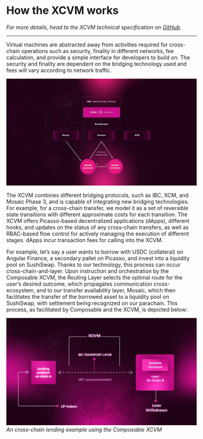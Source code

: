 # How the XCVM works

*For more details, head to the XCVM technical specification on [GitHub](https://github.com/ComposableFi/composable/blob/main/xcvm/SPEC.md).*

---

Virtual machines are abstracted away from activities required for cross-chain operations such as security, finality in different networks, fee calculation, and provide a simple interface for developers to build on. The security and finality are dependent on the bridging technology used and fees will vary according to network traffic. 

![how_the_xcvm_works](how-xcvm-works.jpg "How the XCVM works")

The XCVM combines different bridging protocols, such as IBC, XCM, and Mosaic Phase 3, and is capable of integrating new bridging technologies. For example, for a cross-chain transfer, we model it as a set of reversible state transitions with different approximate costs for each transition. The XCVM offers Picasso-based decentralized applications (dApps), different hooks, and updates on the status of any cross-chain transfers, as well as RBAC-based flow control for actively managing the execution of different stages. dApps incur transaction fees for calling into the XCVM. 

For example, let’s say a user wants to borrow with USDC (collateral) on Angular Finance, a secondary pallet on Picasso, and invest into a liquidity pool on SushiSwap. Thanks to our technology, this process can occur cross-chain-and-layer. Upon instruction and orchestration by the Composable XCVM, the Routing Layer selects the optimal route for the user’s desired outcome, which propagates communication cross-ecosystem, and to our transfer availability layer, Mosaic, which then facilitates the transfer of the borrowed asset to a liquidity pool on SushiSwap, with settlement being recognized on our parachain. This process, as facilitated by Composable and the XCVM, is depicted below:

![cross_chain_lending_example_composable_xcvm](cross-chain-lending-example-composable-xcvm.jpg "An cross-chain lending example using the Composable XCVM")
*An cross-chain lending example using the Composable  XCVM*